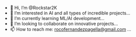 - 👋 Hi, I’m @Rockstar2K
- 👀 I’m interested in AI and all types of incredible projects...
- 🌱 I’m currently learning ML/AI development...
- 💞️ I’m looking to collaborate on innovative projects...
- 📫 How to reach me: rocofernandezpagella@gmail.com ...

<!---
Rockstar2K/Rockstar2K is a ✨ special ✨ repository because its `README.md` (this file) appears on your GitHub profile.
You can click the Preview link to take a look at your changes.
--->

